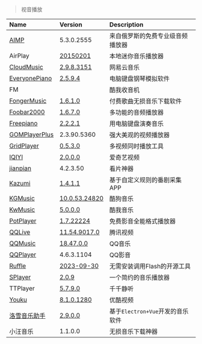 > 视音播放

| Name            | Version                  | Description                      |
| :-------------- | :----------------------- | :------------------------------- |
| [AIMP]          | 5.3.0.2555               | 来自俄罗斯的免费专业级音频播放器 |
| AirPlay         | [20150201][AP-Down]      | 本地迷你音乐播放器               |
| [CloudMusic]    | [2.9.8.3151][CM-Down]    | 网易云音乐                       |
| [EveryonePiano] | [2.5.9.4][EP-Down]       | 电脑键盘钢琴模拟软件             |
| FM              |                          | 酷我收音机                       |
| [FongerMusic]   | [1.6.1.0][FG-Down]       | 付费歌曲无损音乐下载软件         |
| [Foobar2000]    | [1.6.7.0][FB-Down]       | 多功能的音频播放器               |
| [Freepiano]     | [2.2.2.1][FP-Down]       | 用电脑键盘演奏音乐               |
| [GOMPlayerPlus] | 2.3.90.5360              | 强大美观的视频播放器             |
| [GridPlayer]    | [0.5.3.0][GP-Down]       | 多视频同时播放工具               |
| [IQIYI]         | [2.0.0.0][IQY-Down]      | 爱奇艺视频                       |
| [jianpian]      | 4.2.3.50                 | 看片神器                         |
| [Kazumi]        | [1.4.1.1][K-Down]        | 基于自定义规则的番剧采集APP      |
| [KGMusic]       | [10.0.53.24820][KG-Down] | 酷狗音乐                         |
| [KwMusic]       | [5.0.0.0][KW-Down]       | 酷我音乐                         |
| [PotPlayer]     | [1.7.22224][PP-Down]     | 免费影音全能格式播放器           |
| [QQLive]        | [11.54.9017.0][QL-Down]  | 腾讯视频                         |
| [QQMusic]       | [18.47.0.0][QM-Down]     | QQ音乐                           |
| [QQPlayer]      | 4.6.3.1104               | QQ影音                           |
| [Ruffle]        | [2023-09-30][R-Down]     | 无需安装调用Flash的开源工具      |
| [SPlayer]       | [2.0.9][SP-Down]         | 一个简约的音乐播放器             |
| TTPlayer        | [5.7.9.0][TP-Down]       | 千千静听                         |
| [Youku]         | [8.1.0.1280][YK-Down]    | 优酷视频                         |
| [洛雪音乐助手]  | [2.9.0.0][LX-Down]       | 基于`Electron+Vue`开发的音乐软件 |
| 小汪音乐        | 1.1.0.0                  | 无损音乐下载神器                 |

[AIMP]: https://www.aimp.ru/ '跳转主页'
[AP-Down]: https://www.lanzouj.com/i7cgneh '跳转下载页'
[CloudMusic]: https://music.163.com/ '跳转主页'
[CM-Down]: https://music.163.com/#/download '跳转下载页'
[EveryonePiano]: https://www.everyonepiano.cn/ '跳转主页'
[EP-Down]: https://www.everyonepiano.cn/Soft-1.html '跳转主页'
[FongerMusic]: http://fonger.top/ '跳转主页'
[FG-Down]: https://wwo.lanzoue.com/b0fog928f '跳转下载页，密码：ha19'
[Foobar2000]: https://www.foobar2000.org/ '跳转主页'
[FB-Down]: https://www.foobar2000.org/download '跳转下载页'
[Freepiano]: https://freepiano.tiwb.com/ '跳转主页'
[FP-Down]: https://sourceforge.net/projects/freepiano/files/ '跳转下载页'
[GOMPlayerPlus]: https://www.gomlab.com/gomplayerplus-media-player/ '跳转主页'
[GridPlayer]: https://github.com/vzhd1701/gridplayer '跳转主页'
[GP-Down]: https://github.com/vzhd1701/gridplayer/releases '跳转下载页'
[IQIYI]: https://www.iqiyi.com/ '跳转主页'
[IQY-Down]: https://www.iqiyi.com/appstore.html '跳转下载页'
[jianpian]: https://www.jianpianpc.com/ '跳转主页'
[Kazumi]: https://github.com/Predidit/Kazumi '跳转主页'
[K-Down]: https://github.com/Predidit/Kazumi/releases '跳转下载页'
[KGMusic]: https://www.kugou.com/ '跳转主页'
[KG-Down]: https://download.kugou.com/ '跳转下载页'
[KwMusic]: https://kuwo.cn/ '跳转主页'
[KW-Down]: https://kuwo.cn/down '跳转下载页'
[PotPlayer]: http://www.potplayercn.com/ '跳转主页'
[PP-Down]: http://www.potplayercn.com/download '跳转下载页'
[QQLive]: https://v.qq.com/ '跳转主页'
[QL-Down]: https://v.qq.com/download.html '跳转下载页'
[QQMusic]: https://y.qq.com/ '跳转主页'
[QM-Down]: https://y.qq.com/download/index.html '跳转下载页'
[QQPlayer]: https://player.qq.com/ '跳转主页'
[Ruffle]: https://ruffle.rs/ '跳转主页'
[R-Down]: https://github.com/ruffle-rs/ruffle/releases/ '跳转下载页'
[SPlayer]: https://github.com/imsyy/SPlayer '跳转主页'
[SP-Down]: https://github.com/imsyy/SPlayer/releases '跳转下载页'
[TP-Down]: https://pan.quark.cn/s/ef71720b2f23 '跳转下载页'
[YK-Down]: https://www.youku.com/ '跳转主页'
[Youku]: https://youku.com/product/index '跳转下载页'
[洛雪音乐助手]: https://github.com/lyswhut/lx-music-desktop '跳转主页'
[LX-Down]: https://lxmusic.toside.cn/download '跳转下载页'
